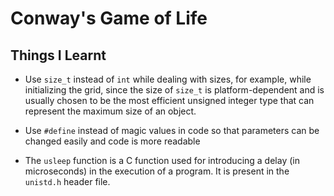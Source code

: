# Conway's Game of Life

## Things I Learnt

- Use `size_t` instead of `int` while dealing with sizes, for example, while initializing the grid, since the size of `size_t` is platform-dependent and is usually chosen to be the most efficient unsigned integer type that can represent the maximum size of an object.

- Use `#define` instead of magic values in code so that parameters can be changed easily and code is more readable

- The `usleep` function is a C function used for introducing a delay (in microseconds) in the execution of a program. It is present in the `unistd.h` header file.
